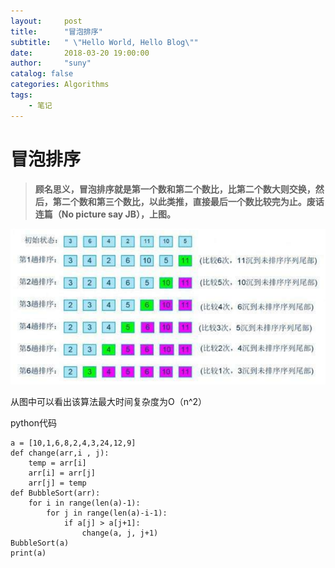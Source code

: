```yaml
---
layout:     post
title:      "冒泡排序"
subtitle:   " \"Hello World, Hello Blog\""
date:       2018-03-20 19:00:00
author:     "suny"
catalog: false
categories: Algorithms
tags:
    - 笔记
---
```

# 冒泡排序
> **顾名思义，冒泡排序就是第一个数和第二个数比，比第二个数大则交换，然后，第二个数和第三个数比，以此类推，直接最后一个数比较完为止。废话连篇（No picture say JB），上图。**

<img src="/img/BubbleSort.jpg"/>


从图中可以看出该算法最大时间复杂度为O（n^2）

python代码 
	
	a = [10,1,6,8,2,4,3,24,12,9]
	def change(arr,i , j):
	    temp = arr[i]
	    arr[i] = arr[j]
	    arr[j] = temp
	def BubbleSort(arr):
	    for i in range(len(a)-1):
	        for j in range(len(a)-i-1):
	            if a[j] > a[j+1]:
	                change(a, j, j+1)
	BubbleSort(a)           
	print(a)
	

